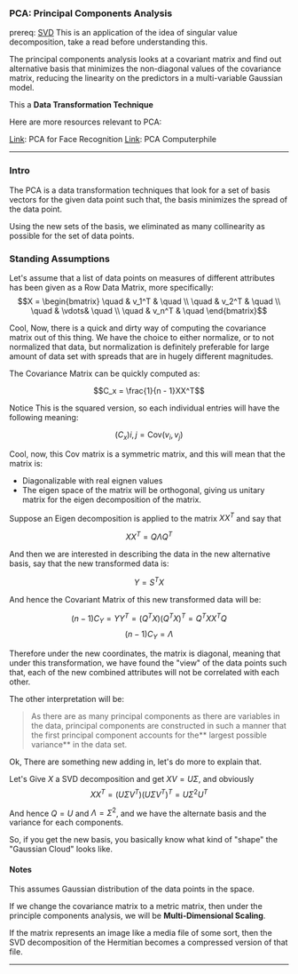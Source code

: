 ### PCA: Principal Components Analysis 

prereq: [SVD](../Matrix%20Theory/Matrix%20Decomposition/SVD.md) This is an application of the idea of singular value decomposition, take a read before understanding this. 

The principal components analysis looks at a covariant matrix and find out alternative basis that minimizes the non-diagonal values of the covariance matrix, reducing the linearity on the predictors in a multi-variable Gaussian model.

This a **Data Transformation Technique**

Here are more resources relevant to PCA: 

[Link](https://www.youtube.com/watch?v=8BTv-KZ2Bh8&ab_channel=AMATH301): PCA for Face Recognition
[Link](https://www.youtube.com/watch?v=TJdH6rPA-TI&ab_channel=Computerphile): PCA Computerphile

---

### Intro
The PCA is a data transformation techniques that look for a set of basis vectors for the given data point such that, the basis minimizes the spread of the data point. 

Using the new sets of the basis, we eliminated as many collinearity as possible for the set of data points. 

### Standing Assumptions 

Let's assume that a list of data points on measures of different attributes has been given as a Row Data Matrix, more specifically: 
$$X = \begin{bmatrix}
\quad & v_1^T & \quad \\ 
\quad & v_2^T & \quad \\
\quad & \vdots& \quad \\
\quad & v_n^T & \quad
\end{bmatrix}$$

Cool, Now, there is a quick and dirty way of computing the covariance matrix out of this thing. We have the choice to either normalize, or to not normalized that data, but normalization is definitely preferable for large amount of data set with spreads that are in hugely different magnitudes. 

The Covariance Matrix can be quickly computed as: 

$$C_x = \frac{1}{n - 1}XX^T$$

Notice This is the squared version, so each individual entries will have the following meaning: 

$$(C_x){i, j} = \text{Cov}(v_i, v_j)$$

Cool, now, this Cov matrix is a symmetric matrix, and this will mean that the matrix is: 

* Diagonalizable with real eignen values 
* The eigen space of the matrix will be orthogonal, giving us unitary matrix for the eigen decomposition of the matrix. 


Suppose an Eigen decomposition is applied to the matrix $XX^T$ and say that 

$$XX^T = Q\Lambda Q^T$$

And then we are interested in describing the data in the new alternative basis, say that the new transformed data is: 

$$
Y = S^TX
$$

And hence the Covariant Matrix of this new transformed data will be: 

$$
(n - 1)C_Y = YY^T = (Q^TX)(Q^TX)^T
= Q^TXX^TQ
$$
$$
(n - 1)C_Y = \Lambda
$$

Therefore under the new coordinates, the matrix is diagonal, meaning that under this transformation, we have found the "view" of the data points such that, each of the new combined attributes will not be correlated with each other. 

The other interpretation will be: 

> As there are as many principal components as there are variables in the data, principal components are constructed in such a manner that the first principal component accounts for the** largest possible variance** in the data set.

Ok, There are something new adding in, let's do more to explain that. 

Let's Give $X$ a SVD decomposition and get $XV = U\Sigma$, and obviously 
$$
XX^T = (U\Sigma V^T)(U\Sigma V^T)^T = U\Sigma^2 U^T
$$

And hence $Q = U$ and $\Lambda = \Sigma^2$, and we have the alternate basis and the variance for each components. 


So, if you get the new basis, you basically know what kind of "shape" the "Gaussian Cloud" looks like. 

#### Notes

This assumes Gaussian distribution of the data points in the space. 

If we change the covariance matrix to a metric matrix, then under the principle components analysis, we will be **Multi-Dimensional Scaling**. 

If the matrix represents an image like a media file of some sort, then the SVD decomposition of the Hermitian becomes a compressed version of that file. 

--- 

